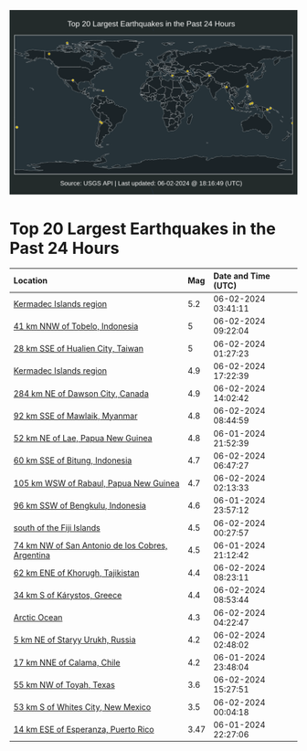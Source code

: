 ![Map](./map.png)

# Top 20 Largest Earthquakes in the Past 24 Hours

| Location | Mag | Date and Time (UTC) |
|:---|:---|:---|
| [Kermadec Islands region](https://earthquake.usgs.gov/earthquakes/eventpage/us7000mpk7) | 5.2 | 06-02-2024 03:41:11 |
| [41 km NNW of Tobelo, Indonesia](https://earthquake.usgs.gov/earthquakes/eventpage/us7000mpls) | 5 | 06-02-2024 09:22:04 |
| [28 km SSE of Hualien City, Taiwan](https://earthquake.usgs.gov/earthquakes/eventpage/us7000mpjr) | 5 | 06-02-2024 01:27:23 |
| [Kermadec Islands region](https://earthquake.usgs.gov/earthquakes/eventpage/us7000mpnr) | 4.9 | 06-02-2024 17:22:39 |
| [284 km NE of Dawson City, Canada](https://earthquake.usgs.gov/earthquakes/eventpage/us7000mpmr) | 4.9 | 06-02-2024 14:02:42 |
| [92 km SSE of Mawlaik, Myanmar](https://earthquake.usgs.gov/earthquakes/eventpage/us7000mplk) | 4.8 | 06-02-2024 08:44:59 |
| [52 km NE of Lae, Papua New Guinea](https://earthquake.usgs.gov/earthquakes/eventpage/us7000mpii) | 4.8 | 06-01-2024 21:52:39 |
| [60 km SSE of Bitung, Indonesia](https://earthquake.usgs.gov/earthquakes/eventpage/us7000mpl5) | 4.7 | 06-02-2024 06:47:27 |
| [105 km WSW of Rabaul, Papua New Guinea](https://earthquake.usgs.gov/earthquakes/eventpage/us7000mpjx) | 4.7 | 06-02-2024 02:13:33 |
| [96 km SSW of Bengkulu, Indonesia](https://earthquake.usgs.gov/earthquakes/eventpage/us7000mpjb) | 4.6 | 06-01-2024 23:57:12 |
| [south of the Fiji Islands](https://earthquake.usgs.gov/earthquakes/eventpage/us7000mpje) | 4.5 | 06-02-2024 00:27:57 |
| [74 km NW of San Antonio de los Cobres, Argentina](https://earthquake.usgs.gov/earthquakes/eventpage/us7000mpie) | 4.5 | 06-01-2024 21:12:42 |
| [62 km ENE of Khorugh, Tajikistan](https://earthquake.usgs.gov/earthquakes/eventpage/us7000mplf) | 4.4 | 06-02-2024 08:23:11 |
| [34 km S of Kárystos, Greece](https://earthquake.usgs.gov/earthquakes/eventpage/us7000mplm) | 4.4 | 06-02-2024 08:53:44 |
| [Arctic Ocean](https://earthquake.usgs.gov/earthquakes/eventpage/us7000mpke) | 4.3 | 06-02-2024 04:22:47 |
| [5 km NE of Staryy Urukh, Russia](https://earthquake.usgs.gov/earthquakes/eventpage/us7000mpjz) | 4.2 | 06-02-2024 02:48:02 |
| [17 km NNE of Calama, Chile](https://earthquake.usgs.gov/earthquakes/eventpage/us7000mpj6) | 4.2 | 06-01-2024 23:48:04 |
| [55 km NW of Toyah, Texas](https://earthquake.usgs.gov/earthquakes/eventpage/tx2024kuso) | 3.6 | 06-02-2024 15:27:51 |
| [53 km S of Whites City, New Mexico](https://earthquake.usgs.gov/earthquakes/eventpage/tx2024ktol) | 3.5 | 06-02-2024 00:04:18 |
| [14 km ESE of Esperanza, Puerto Rico](https://earthquake.usgs.gov/earthquakes/eventpage/pr2024153000) | 3.47 | 06-01-2024 22:27:06 |
